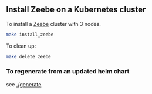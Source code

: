 ## Install Zeebe on a Kubernetes cluster

To install a [Zeebe](https://docs.zeebe.io/index.html) cluster with 3 nodes.

```bash
make install_zeebe
```

To clean up:

```bash
make delete_zeebe
```

### To regenerate from an updated helm chart

see [./generate](./generate)
